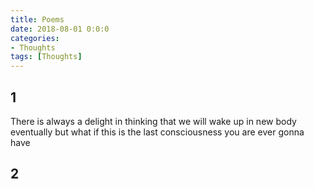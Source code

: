 ```yaml
---
title: Poems
date: 2018-08-01 0:0:0
categories:
- Thoughts
tags: [Thoughts]
---
```


## 1

There is always a delight in thinking that we will wake up in new body eventually but what if this is the last consciousness you are ever gonna have

## 2

